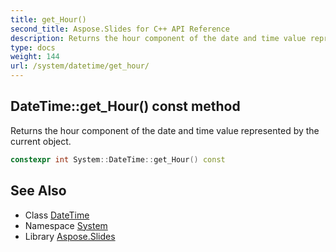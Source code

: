 ```yaml
---
title: get_Hour()
second_title: Aspose.Slides for C++ API Reference
description: Returns the hour component of the date and time value represented by the current object.
type: docs
weight: 144
url: /system/datetime/get_hour/
---
```

## DateTime::get_Hour() const method


Returns the hour component of the date and time value represented by the current object.

```cpp
constexpr int System::DateTime::get_Hour() const
```

## See Also

* Class [DateTime](../)
* Namespace [System](../../)
* Library [Aspose.Slides](../../../)